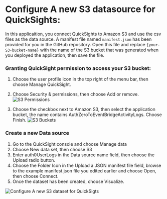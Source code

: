 # Configure A new S3 datasource for QuickSights:
In this applicaition, you connect QuickSights to Amazon S3 and use the csv files as the data source. A manifest file named `manifest.json` has been provided for you in the GitHub repository.  Open this file and replace `{your-S3-bucket-name}` with the name of the S3 bucket that was generated when you deployed the application, then save the file.

### Granting QuickSight permission to access your S3 bucket:

1.	Choose the user profile icon in the top right of the menu bar, then choose Manage QuickSight.
2.	Choose Security & permissions, then choose Add or remove.
![S3 Permissions](https://raw.githubusercontent.com/bls20AWS/Auth0EventBridge/master/images/s3Permissions.png "S3 Permissions Dashboard")

3.	Choose the checkbox next to Amazon S3, then select the application bucket, the name contains AuthZeroToEventBridgeActivityLogs. Choose Finish. 
![S3 Buckets](https://raw.githubusercontent.com/bls20AWS/Auth0EventBridge/master/images/s3Buckets.png "S3 Permissions Dashboard")


### Create a new Data source

1.	Go to the QuickSight console and choose Manage data
1.	Choose New data set, then choose S3
1.	Enter auth0UserLogs in the Data source name field, then choose the Upload radio button.
1.	Choose the Folder Icon in the Upload a JSON manifest file field, browse to the example manifest.json file you edited earlier and choose Open, then choose Connect.
1.	Once the dataset has been created, choose Visualize.

![Configure A new S3 dataset for QuickSigts](https://raw.githubusercontent.com/bls20AWS/Auth0EventBridge/master/images/NewS3DataSource.png "Configure A new S3 dataset for QuickSigts")

